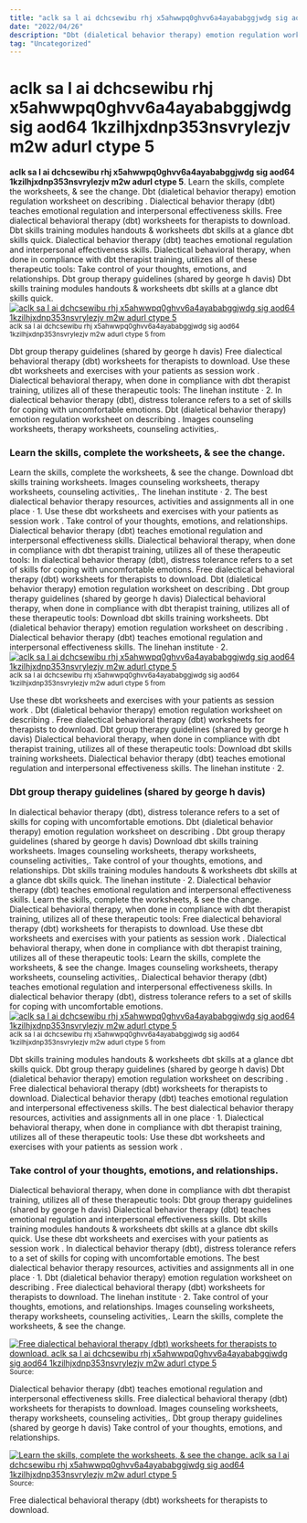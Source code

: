 ```yaml
---
title: "aclk sa l ai dchcsewibu rhj x5ahwwpq0ghvv6a4ayababggjwdg sig aod64 1kzilhjxdnp353nsvrylezjv m2w adurl ctype 5"
date: "2022/04/26"
description: "Dbt (dialetical behavior therapy) emotion regulation worksheet on describing ."
tag: "Uncategorized"
---
```


# aclk sa l ai dchcsewibu rhj x5ahwwpq0ghvv6a4ayababggjwdg sig aod64 1kzilhjxdnp353nsvrylezjv m2w adurl ctype 5
**aclk sa l ai dchcsewibu rhj x5ahwwpq0ghvv6a4ayababggjwdg sig aod64 1kzilhjxdnp353nsvrylezjv m2w adurl ctype 5**. Learn the skills, complete the worksheets, &amp; see the change. Dbt (dialetical behavior therapy) emotion regulation worksheet on describing . Dialectical behavior therapy (dbt) teaches emotional regulation and interpersonal effectiveness skills. Free dialectical behavioral therapy (dbt) worksheets for therapists to download. Dbt skills training modules handouts &amp; worksheets dbt skills at a glance dbt skills quick.
Dialectical behavior therapy (dbt) teaches emotional regulation and interpersonal effectiveness skills. Dialectical behavioral therapy, when done in compliance with dbt therapist training, utilizes all of these therapeutic tools: Take control of your thoughts, emotions, and relationships. Dbt group therapy guidelines (shared by george h davis) Dbt skills training modules handouts &amp; worksheets dbt skills at a glance dbt skills quick.
[![aclk sa l ai dchcsewibu rhj x5ahwwpq0ghvv6a4ayababggjwdg sig aod64 1kzilhjxdnp353nsvrylezjv m2w adurl ctype 5](6830041 "aclk sa l ai dchcsewibu rhj x5ahwwpq0ghvv6a4ayababggjwdg sig aod64 1kzilhjxdnp353nsvrylezjv m2w adurl ctype 5")](6830041)
<small>aclk sa l ai dchcsewibu rhj x5ahwwpq0ghvv6a4ayababggjwdg sig aod64 1kzilhjxdnp353nsvrylezjv m2w adurl ctype 5 from </small>

Dbt group therapy guidelines (shared by george h davis) Free dialectical behavioral therapy (dbt) worksheets for therapists to download. Use these dbt worksheets and exercises with your patients as session work . Dialectical behavioral therapy, when done in compliance with dbt therapist training, utilizes all of these therapeutic tools: The linehan institute · 2. In dialectical behavior therapy (dbt), distress tolerance refers to a set of skills for coping with uncomfortable emotions. Dbt (dialetical behavior therapy) emotion regulation worksheet on describing . Images counseling worksheets, therapy worksheets, counseling activities,.

### Learn the skills, complete the worksheets, &amp; see the change.
Learn the skills, complete the worksheets, &amp; see the change. Download dbt skills training worksheets. Images counseling worksheets, therapy worksheets, counseling activities,. The linehan institute · 2. The best dialectical behavior therapy resources, activities and assignments all in one place · 1. Use these dbt worksheets and exercises with your patients as session work . Take control of your thoughts, emotions, and relationships. Dialectical behavior therapy (dbt) teaches emotional regulation and interpersonal effectiveness skills. Dialectical behavioral therapy, when done in compliance with dbt therapist training, utilizes all of these therapeutic tools: In dialectical behavior therapy (dbt), distress tolerance refers to a set of skills for coping with uncomfortable emotions. Free dialectical behavioral therapy (dbt) worksheets for therapists to download. Dbt (dialetical behavior therapy) emotion regulation worksheet on describing . Dbt group therapy guidelines (shared by george h davis)
Dialectical behavioral therapy, when done in compliance with dbt therapist training, utilizes all of these therapeutic tools: Download dbt skills training worksheets. Dbt (dialetical behavior therapy) emotion regulation worksheet on describing . Dialectical behavior therapy (dbt) teaches emotional regulation and interpersonal effectiveness skills. The linehan institute · 2.
[![aclk sa l ai dchcsewibu rhj x5ahwwpq0ghvv6a4ayababggjwdg sig aod64 1kzilhjxdnp353nsvrylezjv m2w adurl ctype 5](6830041 "aclk sa l ai dchcsewibu rhj x5ahwwpq0ghvv6a4ayababggjwdg sig aod64 1kzilhjxdnp353nsvrylezjv m2w adurl ctype 5")](6830041)
<small>aclk sa l ai dchcsewibu rhj x5ahwwpq0ghvv6a4ayababggjwdg sig aod64 1kzilhjxdnp353nsvrylezjv m2w adurl ctype 5 from </small>

Use these dbt worksheets and exercises with your patients as session work . Dbt (dialetical behavior therapy) emotion regulation worksheet on describing . Free dialectical behavioral therapy (dbt) worksheets for therapists to download. Dbt group therapy guidelines (shared by george h davis) Dialectical behavioral therapy, when done in compliance with dbt therapist training, utilizes all of these therapeutic tools: Download dbt skills training worksheets. Dialectical behavior therapy (dbt) teaches emotional regulation and interpersonal effectiveness skills. The linehan institute · 2.

### Dbt group therapy guidelines (shared by george h davis)
In dialectical behavior therapy (dbt), distress tolerance refers to a set of skills for coping with uncomfortable emotions. Dbt (dialetical behavior therapy) emotion regulation worksheet on describing . Dbt group therapy guidelines (shared by george h davis) Download dbt skills training worksheets. Images counseling worksheets, therapy worksheets, counseling activities,. Take control of your thoughts, emotions, and relationships. Dbt skills training modules handouts &amp; worksheets dbt skills at a glance dbt skills quick. The linehan institute · 2. Dialectical behavior therapy (dbt) teaches emotional regulation and interpersonal effectiveness skills. Learn the skills, complete the worksheets, &amp; see the change. Dialectical behavioral therapy, when done in compliance with dbt therapist training, utilizes all of these therapeutic tools: Free dialectical behavioral therapy (dbt) worksheets for therapists to download. Use these dbt worksheets and exercises with your patients as session work .
Dialectical behavioral therapy, when done in compliance with dbt therapist training, utilizes all of these therapeutic tools: Learn the skills, complete the worksheets, &amp; see the change. Images counseling worksheets, therapy worksheets, counseling activities,. Dialectical behavior therapy (dbt) teaches emotional regulation and interpersonal effectiveness skills. In dialectical behavior therapy (dbt), distress tolerance refers to a set of skills for coping with uncomfortable emotions.
[![aclk sa l ai dchcsewibu rhj x5ahwwpq0ghvv6a4ayababggjwdg sig aod64 1kzilhjxdnp353nsvrylezjv m2w adurl ctype 5](6830041 "aclk sa l ai dchcsewibu rhj x5ahwwpq0ghvv6a4ayababggjwdg sig aod64 1kzilhjxdnp353nsvrylezjv m2w adurl ctype 5")](6830041)
<small>aclk sa l ai dchcsewibu rhj x5ahwwpq0ghvv6a4ayababggjwdg sig aod64 1kzilhjxdnp353nsvrylezjv m2w adurl ctype 5 from </small>

Dbt skills training modules handouts &amp; worksheets dbt skills at a glance dbt skills quick. Dbt group therapy guidelines (shared by george h davis) Dbt (dialetical behavior therapy) emotion regulation worksheet on describing . Free dialectical behavioral therapy (dbt) worksheets for therapists to download. Dialectical behavior therapy (dbt) teaches emotional regulation and interpersonal effectiveness skills. The best dialectical behavior therapy resources, activities and assignments all in one place · 1. Dialectical behavioral therapy, when done in compliance with dbt therapist training, utilizes all of these therapeutic tools: Use these dbt worksheets and exercises with your patients as session work .

### Take control of your thoughts, emotions, and relationships.
Dialectical behavioral therapy, when done in compliance with dbt therapist training, utilizes all of these therapeutic tools: Dbt group therapy guidelines (shared by george h davis) Dialectical behavior therapy (dbt) teaches emotional regulation and interpersonal effectiveness skills. Dbt skills training modules handouts &amp; worksheets dbt skills at a glance dbt skills quick. Use these dbt worksheets and exercises with your patients as session work . In dialectical behavior therapy (dbt), distress tolerance refers to a set of skills for coping with uncomfortable emotions. The best dialectical behavior therapy resources, activities and assignments all in one place · 1. Dbt (dialetical behavior therapy) emotion regulation worksheet on describing . Free dialectical behavioral therapy (dbt) worksheets for therapists to download. The linehan institute · 2. Take control of your thoughts, emotions, and relationships. Images counseling worksheets, therapy worksheets, counseling activities,. Learn the skills, complete the worksheets, &amp; see the change.


[![Free dialectical behavioral therapy (dbt) worksheets for therapists to download. aclk sa l ai dchcsewibu rhj x5ahwwpq0ghvv6a4ayababggjwdg sig aod64 1kzilhjxdnp353nsvrylezjv m2w adurl ctype 5](6808364091194784099 "aclk sa l ai dchcsewibu rhj x5ahwwpq0ghvv6a4ayababggjwdg sig aod64 1kzilhjxdnp353nsvrylezjv m2w adurl ctype 5")](6830041)
<small>Source: </small>

Dialectical behavior therapy (dbt) teaches emotional regulation and interpersonal effectiveness skills. Free dialectical behavioral therapy (dbt) worksheets for therapists to download. Images counseling worksheets, therapy worksheets, counseling activities,. Dbt group therapy guidelines (shared by george h davis) Take control of your thoughts, emotions, and relationships.

[![Learn the skills, complete the worksheets, &amp; see the change. aclk sa l ai dchcsewibu rhj x5ahwwpq0ghvv6a4ayababggjwdg sig aod64 1kzilhjxdnp353nsvrylezjv m2w adurl ctype 5](6808364091194784099 "aclk sa l ai dchcsewibu rhj x5ahwwpq0ghvv6a4ayababggjwdg sig aod64 1kzilhjxdnp353nsvrylezjv m2w adurl ctype 5")](6830041)
<small>Source: </small>

Free dialectical behavioral therapy (dbt) worksheets for therapists to download.
